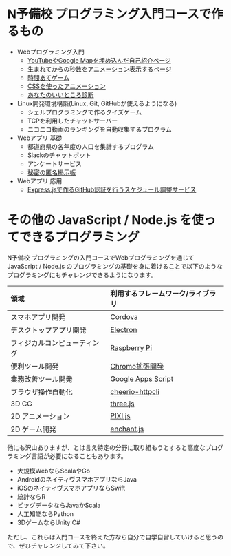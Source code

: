 # N予備校 プログラミング入門コースで作るもの

- Webプログラミング入門
  - [YouTubeやGoogle Mapを埋め込んだ自己紹介ページ](https://progedu.github.io/intro-sample/self-introduction.html)
  - [生まれてからの秒数をアニメーション表示するページ](https://progedu.github.io/intro-sample/js-function.html)
  - [時間あてゲーム](https://progedu.github.io/intro-sample/js-object.html)
  - [CSSを使ったアニメーション](https://progedu.github.io/intro-sample/css-programming.html)
  - [あなたのいいところ診断](https://progedu.github.io/intro-sample/assessment.html)
- Linux開発環境構築(Linux, Git, GitHubが使えるようになる) 
  - シェルプログラミングで作るクイズゲーム
  - TCPを利用したチャットサーバー
  - ニコニコ動画のランキングを自動収集するプログラム
- Webアプリ 基礎
  - 都道府県の各年度の人口を集計するプログラム
  - Slackのチャットボット
  - アンケートサービス
  - [秘密の匿名掲示板](https://gentle-ridge-47938.herokuapp.com/posts)
- Webアプリ 応用
  - [Express.jsで作るGitHub認証を行うスケジュール調整サービス](https://quiet-inlet-37697.herokuapp.com/)

# その他の JavaScript / Node.js を使ってできるプログラミング

N予備校 プログラミングの入門コースでWebプログラミングを通じて JavaScript / Node.js のプログラミングの基礎を身に着けることで以下のようなプログラミングにもチャレンジできるようになります。

| 領域 | 利用するフレームワーク/ライブラリ |
|:---- |:---- |
| スマホアプリ開発 | [Cordova](https://cordova.apache.org/) |
| デスクトップアプリ開発 | [Electron](https://electron.atom.io/) |
| フィジカルコンピューティング | [Raspberry Pi](https://www.raspberrypi.org/) |
| 便利ツール開発 | [Chrome拡張開発](https://developer.chrome.com/extensions/getstarted) | 
| 業務改善ツール開発 | [Google Apps Script](https://developers.google.com/apps-script/) | 
| ブラウザ操作自動化 | [cheerio-httpcli](https://www.npmjs.com/package/cheerio-httpcli) | 
| 3D CG | [three.js](https://threejs.org/) |
| 2D アニメーション | [PIXI.js](http://www.pixijs.com/) |
| 2D ゲーム開発 | [enchant.js](http://enchantjs.com/ja/) |

他にも沢山ありますが、とは言え特定の分野に取り組もうとすると高度なプログラミング言語が必要になることもあります。

- 大規模WebならScalaやGo
- AndroidのネイティヴスマホアプリならJava
- iOSのネイティヴスマホアプリならSwift
- 統計ならR
- ビッグデータならJavaかScala
- 人工知能ならPython
- 3DゲームならUnity C#

ただし、これらは入門コースを終えた方なら自分で自学自習していけると思うので、ぜひチャレンジしてみて下さい。
